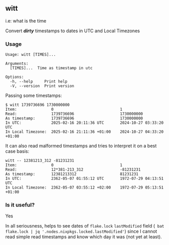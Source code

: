 ## witt

i.e: what is the time

Convert ***dirty*** timestamps to dates in UTC and Local Timezones


### Usage

```
Usage: witt [TIMES]...

Arguments:
  [TIMES]...  Time as timestamp in utc

Options:
  -h, --help     Print help
  -V, --version  Print version
```

Passing some timestamps:

```
$ witt 1739736696 1730000000
Item:               0                             1
Read:               1739736696                    1730000000
As timestamp:       1739736696                    1730000000
In UTC:             2025-02-16 20:11:36 UTC       2024-10-27 03:33:20 UTC
In Local Timezone:  2025-02-16 21:11:36 +01:00    2024-10-27 04:33:20 +01:00
```

It can also read malformed timestamps and tries to interpret it on a best case basis:

```
witt -- 12381213_312 -81231231
Item:               0                             1
Read:               12*381-213_312                -81231231
As timestamp:       12381213312                   81231231
In UTC:             2362-05-07 01:55:12 UTC       1972-07-29 04:13:51 UTC
In Local Timezone:  2362-05-07 03:55:12 +02:00    1972-07-29 05:13:51 +01:00
```


### Is it useful?

Yes

In all seriousness, helps to see dates of `flake.lock` `lastModified` field (`
bat flake.lock | jq '.nodes.nixpkgs.locked.lastModified'`) since I cannot read
simple read timestamps and know which day it was (not yet at least).
